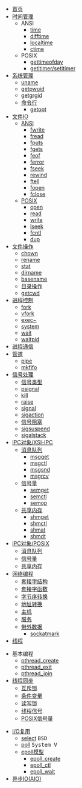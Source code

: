* [首页](docs/Home.md)
* [时间管理](docs/时间.md)
	* ANSI
		* [time](docs/time.md)
		* [difftime](docs/difftime.md)
		* [localtime](docs/localtime.md)
		* [ctime]()
	* POSIX
		* [gettimeofday](docs/gettimeofday.md)
		* [getitimer/setitimer](docs/gettimeofday.md)
* [系统管理](docs/系统管理.md)
	* [uname](docs/uname.md)
	* [getpwuid](docs/getpwuid.md)
	* [getgrgid](docs/getgrgid.md)
	* [命令行]()
		* [getopt](docs/getopt.md)
* [文件IO](docs/文件IO.md)
	* [ANSI]()
		* [fwrite](docs/fwrite-fread.md)
		* [fread](docs/fwrite-fread.md)
		* [fputs](docs/fputs-fgets.md)
		* [fgets](docs/fputs-fgets.md)
		* [feof](docs/feof-ferror.md)
		* [ferror](docs/feof-ferror.md)
		* [fseek](docs/fseek-rewind.md)
		* [rewind](docs/fseek-rewind.md)
		* [ftell](docs/ftell.md)
		* [fopen](docs/fopen.md)
		* [fclose](docs/fclose.md)
	* [POSIX]()
		* [open](docs/open.md)
		* [read](docs/read.md)
		* [write](docs/write.md)
		* [lseek](docs/lseek.md)
		* [fcntl](docs/fcntl.md)
		* [dup](docs/dup.md)
* [文件操作](docs/文件操作.md)
	* [chown](docs/chown.md)
	* [rename](docs/rename.md)
	* [stat](docs/stat.md)
	* [dirname](docs/basename.md)
	* [basename](docs/basename.md)
	* [目录操作](docs/目录操作.md)
	* [getcwd](docs/getcwd.md)
* [进程控制](docs/进程控制.md)
	* [fork](docs/fork.md)
	* [vfork](docs/vfork.md)
	* [exec~](docs/exec.md)
	* [system]()
	* [wait](docs/wait.md)
	* [waitpid]()
* [进程通信](docs/进程通信.md)
* [管道]()
    * [pipe](docs/pipe.md)
    * [mkfifo](docs/mkfifo.md)
* [信号处理](docs/信号处理.md)
	* [信号类型](docs/信号类型.md)
	* [psignal](docs/psignal.md)
	* [kill](docs/kill.md)
	* [raise](docs/raise.md)
	* [signal](docs/signal.md)
	* [sigaction](docs/sigaction.md)
	* [信号阻塞](docs/信号阻塞.md)
	* [sigsuspend](docs/sigsuspend.md)
	* [sigalstack]()
* [IPC对象/XSI-IPC](docs/XSI-IPC.md) 
	* [消息队列](docs/消息队列.md)
		* [msgget](docs/msgget.md)
		* [msgctl](docs/msgctl.md)
		* [msgsnd](docs/msgsnd-msgrcv.md)
		* [msgrcv](docs/msgsnd-msgrcv.md)
	* [信号量](docs/信号量.md)
		* [semget](docs/semget.md)
		* [semctl](docs/semctl.md)
		* [semop](docs/semop.md)
	* [共享内存](docs/共享内存.md)
		* [shmget](docs/shmget.md)
		* [shmctl](docs/shmctl.md)
		* [shmat](docs/shmat-shmdt.md)
		* [shmdt](docs/shmat-shmdt.md)
* [IPC对象/POSIX]()
	- [消息队列]()
	- [信号量](docs/POSIX信号量.md)
	- [共享内存]()
* [网络编程](docs/网络编程.md)
	* [套接字结构](docs/套接字结构.md)
	* [套接字函数](docs/套接字函数.md)
	* [字节序转换](docs/字节序转换函数.md)
	* [地址转换](docs/地址转换函数.md)
	* [主机](docs/主机.md)
	* [服务](docs/服务.md)
	* [带外数据](docs/带外数据.md)
	  * [sockatmark]()
* [线程](docs/线程.md)
-   基本编程
	* [pthread_create](docs/pthread_create.md)
	* [pthread_exit](docs/pthread_exit.md)
	* [pthread_join](docs/pthread_join.md)
- [线程同步](docs/线程同步.md)
	- [互斥锁](docs/互斥锁.md)
	- [条件变量]()
	- [读写锁]()
	- [线程信号]()
	- [POSIX信号量](docs/POSIX信号量.md)
* [I/O复用](docs/IO复用.md)
	- [select](docs/select.md) <kbd>BSD</kbd>
	- [poll](docs/poll.md) <kbd>System V</kbd>
	- [epoll模型](docs/epoll.md)
	  * [epoll_create](docs/epoll_create.md) 
	  * [epoll_ctl](docs/epoll_ctl.md) 
	  * [epoll_wait](docs/epoll_wait.md) 
* [异步IO(AIO)](docs/AIO.md)


